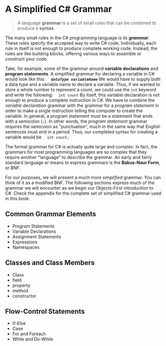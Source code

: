 # A Simplified C# Grammar

> A language **grammar** is a set of small rules that can be combined to produce a **syntax**.

The many small rules in the C# programming language is its ***grammar***. These rules specify the accepted way to write C# code. Individually, each rule in itself is not enough to produce complete working code. Instead, the rules are like building blocks, offering various ways to assemble or construct your code.

Take, for example, some of the grammar around **variable declarations** and **program statements**. A simplified grammar for declaring a variable in C# would look like this:
***`  dataType variableName`***
We would have to supply both a data type and a variable name to declare a variable. Thus, if we wanted to store a whole number to represent a count, we could use the `int` keyword and write the following:
`  int count`
By itself, this variable declaration is not enough to produce a complete instruction in C#. We have to combine the *variable declaration* grammar with the grammar for a *program statement* in order to make a single instruction telling the computer to create the variable. In general, a program statement must be a statement that ends with a semicolon (`;`). In other words, the *program statement* grammar requires the semicolon as "punctuation", much in the same way that English sentences must end in a period. Thus, our completed syntax for creating a variable would be
`  int count;`

The formal grammar for C# is actually quite large and complex. In fact, the grammars for most programming languages are so complex that they require another "language" to describe the grammar. An early and fairly standard language or means to express grammars is the **Bakus-Naur Form**, or *BNF*.

For our purposes, we will present a much more *simplified* grammar. You can think of it as a modified BNF. The following sections express much of the grammar we will encounter as we begin our Objects-First introduction to C#. Check the appendix for the complete set of simplified C# grammar used in this book.

## Common Grammar Elements

* Program Statements
* Variable Declarations
* Assignment Statements
* Expressions
* Namespaces

## Classes and Class Members

* Class
* field
* property
* method
* constructor

## Flow-Control Statements

* If-Else
* Case
* For and Foreach
* While and Do-While
